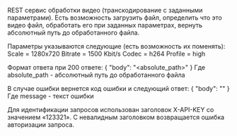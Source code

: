 REST сервис обработки видео (транскодирование с заданными параметрами).
Есть возможность загрузить файл, определить что это видео файл, обработать его при заданных параметрах, вернуть абсолютный путь до обработанного файла. 

Параметры указываются следующие (есть возможность их поменять):
Scale = 1280x720
Bitrate = 1500 Kbit/s
Codec = h264
Profile = high

Формат ответа при 200 ответе:
{
  "body": "<absolute_path>"
}
Где absolute_path - абсолютный путь до обработанного файла

В случае ошибки вернется код ошибки и следующий ответ:
{
  "body": "<mesage>"
}
Где message - текст ошибки

Для идентификации запросов использован заголовок X-API-KEY со значением «123321».
С невалидным заголовком возвращается ошибка авторизации запроса.